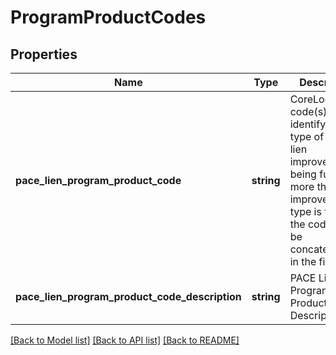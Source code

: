 # ProgramProductCodes

## Properties
Name | Type | Description | Notes
------------ | ------------- | ------------- | -------------
**pace_lien_program_product_code** | **string** | CoreLogic code(s) identifying the type of PACE lien improvement(s) being funded. If more than one improvement type is funded, the codes will be concatenated in the field. | [optional] 
**pace_lien_program_product_code_description** | **string** | PACE Lien Program Product Code Description | [optional] 

[[Back to Model list]](../../README.md#documentation-for-models) [[Back to API list]](../../README.md#documentation-for-api-endpoints) [[Back to README]](../../README.md)

